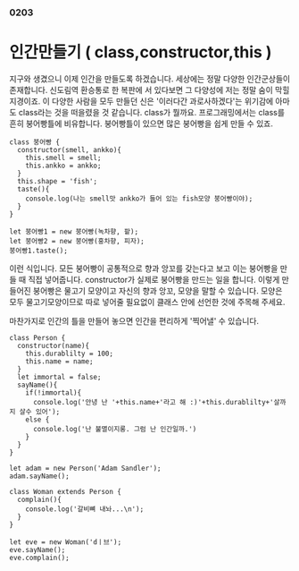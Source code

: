 ### 0203
# 인간만들기 ( class,constructor,this )

지구와 생겼으니 이제 인간을 만들도록 하겠습니다. 세상에는 정말 다양한 인간군상들이 존재합니다. 신도림역 환승통로 한 복판에 서 있다보면 그 다양성에 저는 정말 숨이 막힐 지경이죠. 이 다양한 사람을 모두 만들던 신은 '이러다간 과로사하겠다'는 위기감에 아마도 class라는 것을 떠을렸을 것 같습니다. class가 뭘까요. 프로그래밍에서는 class를 흔히 붕어빵틀에 비유합니다. 붕어빵틀이 있으면 많은 붕어빵을 쉽게 만들 수 있죠.
```
class 붕어빵 {
  constructor(smell, ankko){
    this.smell = smell;
    this.ankko = ankko;
  }
  this.shape = 'fish';
  taste(){
    console.log(나는 smell맛 ankko가 들어 있는 fish모양 붕어빵이야);
  }
}

let 붕어빵1 = new 붕어빵(녹차향, 팥);
let 붕어빵2 = new 붕어빵(홍차향, 피자);
붕어빵1.taste();
```
이런 식입니다. 모든 붕어빵이 공통적으로 향과 앙꼬를 갖는다고 보고 이는 붕어빵을 만들 때 직접 넣어줍니다. constructor가 실제로 붕어빵을 만드는 일을 합니다. 이렇게 만들어진 붕어빵은 물고기 모양이고 자신의 향과 앙꼬, 모양을 말할 수 있습니다. 모양은 모두 물고기모양이므로 따로 넣어줄 필요없이 클래스 안에 선언한 것에 주목해 주세요.   

마찬가지로 인간의 틀을 만들어 놓으면 인간을 편리하게 '찍어낼' 수 있습니다.  
```
class Person {
  constructor(name){
    this.durablilty = 100;
    this.name = name;
  }
  let immortal = false;
  sayName(){
    if(!immortal){
      console.log('안녕 난 '+this.name+'라고 해 :)'+this.durablilty+'살까지 살수 있어');
    else {
      console.log('난 불멸이지롱. 그럼 난 인간일까.')
    }
  }
}

let adam = new Person('Adam Sandler');
adam.sayName();

class Woman extends Person {
  complain(){
    console.log('갈비뼈 내놔...\n');
  }
}

let eve = new Woman('dㅣ브');
eve.sayName();
eve.complain();
```
